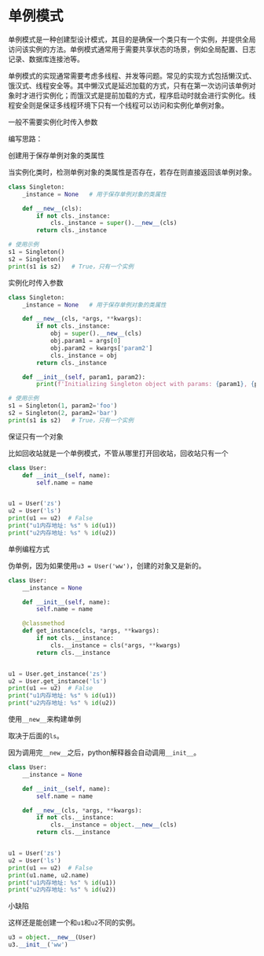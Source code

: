 # 单例模式

单例模式是一种创建型设计模式，其目的是确保一个类只有一个实例，并提供全局访问该实例的方法。单例模式通常用于需要共享状态的场景，例如全局配置、日志记录、数据库连接池等。

单例模式的实现通常需要考虑多线程、并发等问题。常见的实现方式包括懒汉式、饿汉式、线程安全等。其中懒汉式是延迟加载的方式，只有在第一次访问该单例对象时才进行实例化；而饿汉式是提前加载的方式，程序启动时就会进行实例化。线程安全则是保证多线程环境下只有一个线程可以访问和实例化单例对象。

一般不需要实例化时传入参数

编写思路：

创建用于保存单例对象的类属性

当实例化类时，检测单例对象的类属性是否存在，若存在则直接返回该单例对象。

```python
class Singleton:
    _instance = None   # 用于保存单例对象的类属性

    def __new__(cls):
        if not cls._instance:
            cls._instance = super().__new__(cls)
        return cls._instance

# 使用示例
s1 = Singleton()
s2 = Singleton()
print(s1 is s2)   # True，只有一个实例
```

实例化时传入参数

```python
class Singleton:
    _instance = None   # 用于保存单例对象的类属性

    def __new__(cls, *args, **kwargs):
        if not cls._instance:
            obj = super().__new__(cls)
            obj.param1 = args[0]
            obj.param2 = kwargs['param2']
            cls._instance = obj
        return cls._instance

    def __init__(self, param1, param2):
        print(f'Initializing Singleton object with params: {param1}, {param2}')

# 使用示例
s1 = Singleton(1, param2='foo')
s2 = Singleton(2, param2='bar')
print(s1 is s2)   # True，只有一个实例
```



保证只有一个对象

比如回收站就是一个单例模式，不管从哪里打开回收站，回收站只有一个

```python
class User:
    def __init__(self, name):
        self.name = name


u1 = User('zs')
u2 = User('ls')
print(u1 == u2)  # False
print("u1内存地址: %s" % id(u1))
print("u2内存地址: %s" % id(u2))
```

单例编程方式

伪单例，因为如果使用`u3 = User('ww')`，创建的对象又是新的。

```python
class User:
    __instance = None

    def __init__(self, name):
        self.name = name

    @classmethod
    def get_instance(cls, *args, **kwargs):
        if not cls.__instance:
            cls.__instance = cls(*args, **kwargs)
        return cls.__instance


u1 = User.get_instance('zs')
u2 = User.get_instance('ls')
print(u1 == u2)  # False
print("u1内存地址: %s" % id(u1))
print("u2内存地址: %s" % id(u2))
```

使用`__new__`来构建单例

取决于后面的`ls`。

因为调用完`__new__`之后，python解释器会自动调用`__init__`。

```python
class User:
    __instance = None

    def __init__(self, name):
        self.name = name

    def __new__(cls, *args, **kwargs):
        if not cls.__instance:
            cls.__instance = object.__new__(cls)
        return cls.__instance


u1 = User('zs')
u2 = User('ls')
print(u1 == u2)  # False
print(u1.name, u2.name)
print("u1内存地址: %s" % id(u1))
print("u2内存地址: %s" % id(u2))
```

小缺陷

这样还是能创建一个和`u1`和`u2`不同的实例。

```python
u3 = object.__new__(User)
u3.__init__('ww')
```

